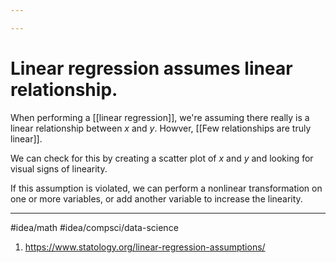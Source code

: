 ```yaml
---

---
```

# Linear regression assumes linear relationship. 
When performing a [[linear regression]], we're assuming there really is a linear relationship between $x$ and $y$. Howver, [[Few relationships are truly linear]]. 

We can check for this by creating a scatter plot of $x$ and $y$ and looking for visual signs of linearity. 

If this assumption is violated, we can perform a nonlinear transformation on one or more variables, or add another variable to increase the linearity. 

---
#idea/math 
#idea/compsci/data-science 

1. https://www.statology.org/linear-regression-assumptions/